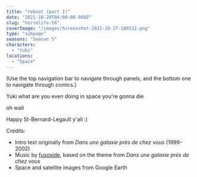 ```yaml
---
title: "reboot (part 1)"
date: "2021-10-28T04:00:00.000Z"
slug: "horselife-56"
coverImage: "/images/Screenshot-2021-10-27-180132.png"
type: "subpage"
seasons: "Season 5"
characters:
  - "Yuki"
locations:
  - "Space"
---
```


(Use the top navigation bar to navigate through panels, and the bottom one to navigate through comics.)

Yuki what are you even doing in space you're gonna die

oh wait

Happy St-Bernard-Legault y'all :)

Credits:

- Intro text originally from _Dans une galaxie près de chez vous_ (1999-2002)
- Music by [fusoxide](https://fusoxide.github.io/fusosite/), based on the theme from _Dans une galaxie près de chez vous_
- Space and satellite images from Google Earth